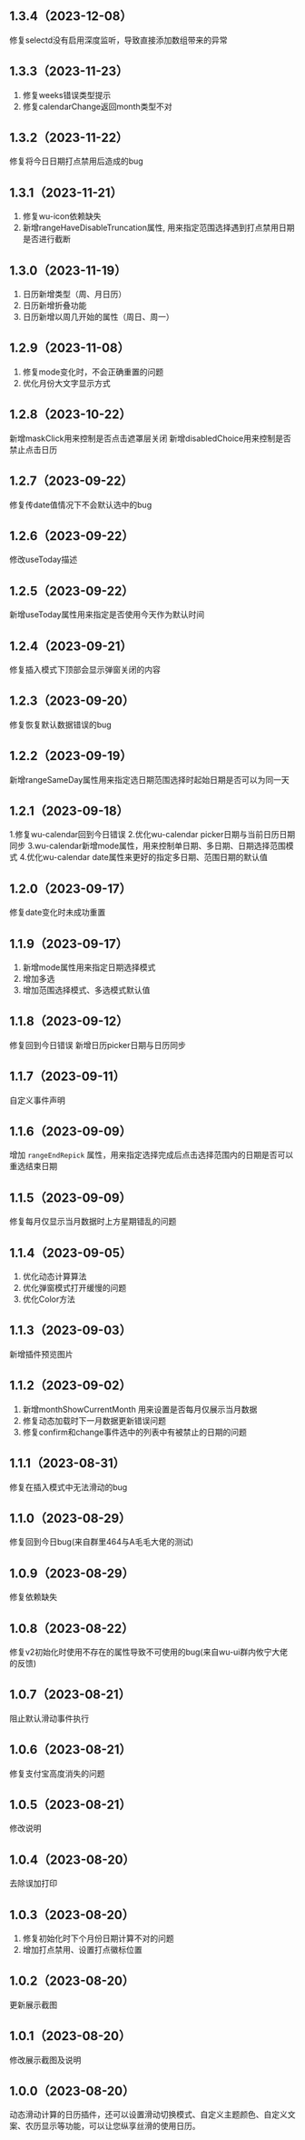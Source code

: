 ## 1.3.4（2023-12-08）
修复selectd没有启用深度监听，导致直接添加数组带来的异常
## 1.3.3（2023-11-23）
1. 修复weeks错误类型提示
2. 修复calendarChange返回month类型不对
## 1.3.2（2023-11-22）
修复将今日日期打点禁用后造成的bug
## 1.3.1（2023-11-21）
1. 修复wu-icon依赖缺失
2. 新增rangeHaveDisableTruncation属性, 用来指定范围选择遇到打点禁用日期是否进行截断
## 1.3.0（2023-11-19）
1. 日历新增类型（周、月日历）
2. 日历新增折叠功能 
3. 日历新增以周几开始的属性（周日、周一）
## 1.2.9（2023-11-08）
1. 修复mode变化时，不会正确重置的问题
2. 优化月份大文字显示方式
## 1.2.8（2023-10-22）
新增maskClick用来控制是否点击遮罩层关闭
新增disabledChoice用来控制是否禁止点击日历
## 1.2.7（2023-09-22）
修复传date值情况下不会默认选中的bug
## 1.2.6（2023-09-22）
修改useToday描述
## 1.2.5（2023-09-22）
新增useToday属性用来指定是否使用今天作为默认时间
## 1.2.4（2023-09-21）
修复插入模式下顶部会显示弹窗关闭的内容
## 1.2.3（2023-09-20）
修复恢复默认数据错误的bug
## 1.2.2（2023-09-19）
新增rangeSameDay属性用来指定选日期范围选择时起始日期是否可以为同一天
## 1.2.1（2023-09-18）
1.修复wu-calendar回到今日错误
2.优化wu-calendar picker日期与当前日历日期同步
3.wu-calendar新增mode属性，用来控制单日期、多日期、日期选择范围模式
4.优化wu-calendar date属性来更好的指定多日期、范围日期的默认值
## 1.2.0（2023-09-17）
修复date变化时未成功重置
## 1.1.9（2023-09-17）
1. 新增mode属性用来指定日期选择模式
2. 增加多选
3. 增加范围选择模式、多选模式默认值
## 1.1.8（2023-09-12）
修复回到今日错误
新增日历picker日期与日历同步
## 1.1.7（2023-09-11）
自定义事件声明
## 1.1.6（2023-09-09）
增加 `rangeEndRepick` 属性，用来指定选择完成后点击选择范围内的日期是否可以重选结束日期
## 1.1.5（2023-09-09）
修复每月仅显示当月数据时上方星期错乱的问题
## 1.1.4（2023-09-05）
1. 优化动态计算算法
2. 优化弹窗模式打开缓慢的问题
3. 优化Color方法
## 1.1.3（2023-09-03）
新增插件预览图片
## 1.1.2（2023-09-02）
1. 新增monthShowCurrentMonth 用来设置是否每月仅展示当月数据
2. 修复动态加载时下一月数据更新错误问题
3. 修复confirm和change事件选中的列表中有被禁止的日期的问题
## 1.1.1（2023-08-31）
修复在插入模式中无法滑动的bug
## 1.1.0（2023-08-29）
修复回到今日bug(来自群里464与A毛毛大佬的测试)
## 1.0.9（2023-08-29）
修复依赖缺失
## 1.0.8（2023-08-22）
修复v2初始化时使用不存在的属性导致不可使用的bug(来自wu-ui群内攸宁大佬的反馈)
## 1.0.7（2023-08-21）
阻止默认滑动事件执行
## 1.0.6（2023-08-21）
修复支付宝高度消失的问题
## 1.0.5（2023-08-21）
修改说明
## 1.0.4（2023-08-20）
去除误加打印
## 1.0.3（2023-08-20）
1. 修复初始化时下个月份日期计算不对的问题
2. 增加打点禁用、设置打点徽标位置
## 1.0.2（2023-08-20）
更新展示截图
## 1.0.1（2023-08-20）
修改展示截图及说明
## 1.0.0（2023-08-20）
动态滑动计算的日历插件，还可以设置滑动切换模式、自定义主题颜色、自定义文案、农历显示等功能，可以让您纵享丝滑的使用日历。

